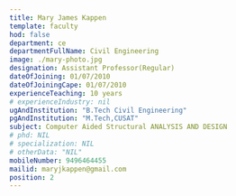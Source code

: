 ```yaml
---
title: Mary James Kappen
template: faculty
hod: false
department: ce
departmentFullName: Civil Engineering
image: ./mary-photo.jpg
designation: Assistant Professor(Regular)
dateOfJoining: 01/07/2010
dateOfJoiningCape: 01/07/2010
experienceTeaching: 10 years
# experienceIndustry: nil
ugAndInstitution: "B.Tech Civil Engineering"
pgAndInstitution: "M.Tech,CUSAT"
subject: Computer Aided Structural ANALYSIS AND DESIGN
# phd: NIL
# specialization: NIL
# otherData: "NIL"
mobileNumber: 9496464455
mailid: maryjkappen@gmail.com
position: 2
---
```

